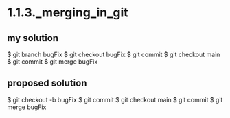 # 1.1.3._merging_in_git

## my solution

$ git branch bugFix
$ git checkout bugFix
$ git commit
$ git checkout main
$ git commit
$ git merge bugFix

## proposed solution

$ git checkout -b bugFix
$ git commit
$ git checkout main
$ git commit
$ git merge bugFix
